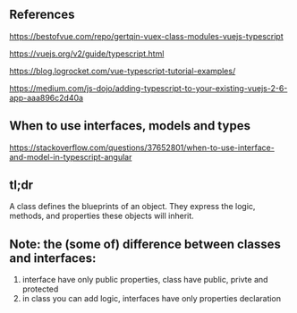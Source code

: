 
## References

https://bestofvue.com/repo/gertqin-vuex-class-modules-vuejs-typescript

https://vuejs.org/v2/guide/typescript.html

https://blog.logrocket.com/vue-typescript-tutorial-examples/

https://medium.com/js-dojo/adding-typescript-to-your-existing-vuejs-2-6-app-aaa896c2d40a


## When to use interfaces, models and types
https://stackoverflow.com/questions/37652801/when-to-use-interface-and-model-in-typescript-angular

## tl;dr
A class defines the blueprints of an object. They express the logic, methods, and properties these objects will inherit.


## Note: the (some of) difference between classes and interfaces:
1. interface have only public properties, class have public, privte and protected
2. in class you can add logic, interfaces have only properties declaration